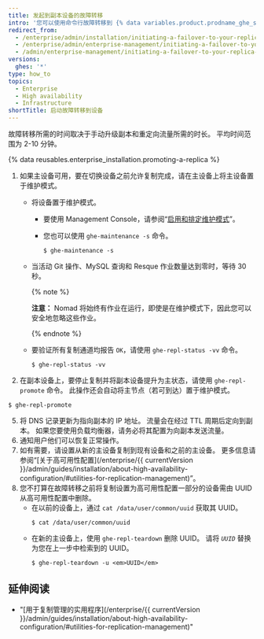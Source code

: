 ```yaml
---
title: 发起到副本设备的故障转移
intro: '您可以使用命令行故障转移到 {% data variables.product.prodname_ghe_server %} 副本设备以进行维护和测试，也可以在主设备发生故障时进行故障转移。'
redirect_from:
  - /enterprise/admin/installation/initiating-a-failover-to-your-replica-appliance
  - /enterprise/admin/enterprise-management/initiating-a-failover-to-your-replica-appliance
  - /admin/enterprise-management/initiating-a-failover-to-your-replica-appliance
versions:
  ghes: '*'
type: how_to
topics:
  - Enterprise
  - High availability
  - Infrastructure
shortTitle: 启动故障转移到设备
---
```


故障转移所需的时间取决于手动升级副本和重定向流量所需的时长。 平均时间范围为 2-10 分钟。

{% data reusables.enterprise_installation.promoting-a-replica %}

1. 如果主设备可用，要在切换设备之前允许复制完成，请在主设备上将主设备置于维护模式。

    - 将设备置于维护模式。

       - 要使用 Management Console，请参阅“[启用和排定维护模式](/enterprise/admin/guides/installation/enabling-and-scheduling-maintenance-mode/)”。

       - 您也可以使用 `ghe-maintenance -s` 命令。
         ```shell
         $ ghe-maintenance -s
         ```

   - 当活动 Git 操作、MySQL 查询和 Resque 作业数量达到零时，等待 30 秒。

      {% note %}

      **注意：** Nomad 将始终有作业在运行，即使是在维护模式下，因此您可以安全地忽略这些作业。

      {% endnote %}

   - 要验证所有复制通道均报告 `OK`，请使用 `ghe-repl-status -vv` 命令。

      ```shell
      $ ghe-repl-status -vv
      ```

4. 在副本设备上，要停止复制并将副本设备提升为主状态，请使用 `ghe-repl-promote` 命令。 此操作还会自动将主节点（若可到达）置于维护模式。
  ```shell
  $ ghe-repl-promote
  ```
5. 将 DNS 记录更新为指向副本的 IP 地址。 流量会在经过 TTL 周期后定向到副本。 如果您要使用负载均衡器，请务必将其配置为向副本发送流量。
6. 通知用户他们可以恢复正常操作。
7. 如有需要，请设置从新的主设备复制到现有设备和之前的主设备。 更多信息请参阅“[关于高可用性配置](/enterprise/{{ currentVersion }}/admin/guides/installation/about-high-availability-configuration/#utilities-for-replication-management)”。
8. 您不打算在故障转移之前将复制设置为高可用性配置一部分的设备需由 UUID 从高可用性配置中删除。
    - 在以前的设备上，通过 `cat /data/user/common/uuid` 获取其 UUID。
      ```shell
      $ cat /data/user/common/uuid
      ```
    - 在新的主设备上，使用 `ghe-repl-teardown` 删除 UUID。 请将 *`UUID`* 替换为您在上一步中检索到的 UUID。
      ```shell
      $ ghe-repl-teardown -u <em>UUID</em>
      ```

## 延伸阅读

- "[用于复制管理的实用程序](/enterprise/{{ currentVersion }}/admin/guides/installation/about-high-availability-configuration/#utilities-for-replication-management)"
